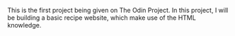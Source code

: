 This is the first project being given on The Odin Project.
In this project, I will be building a basic recipe website, which make use of the HTML knowledge.